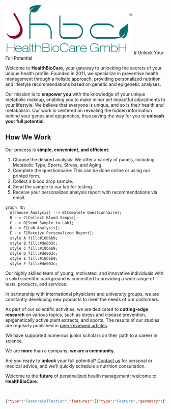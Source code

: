 <img src="profile/hbc_logo_sm.png" alt="company_logo" width="400"/>
# Unlock Your Full Potential

Welcome to **HealthBioCare**, your gateway to unlocking the secrets of your unique health profile. 
Founded in 2011, we specialize in preventive health management through a holistic approach, providing personalized nutrition and lifestyle recommendations based on genetic and epigenetic analyses.

Our mission is to **empower you** with the knowledge of your unique metabolic makeup, enabling you to make minor yet impactful adjustments to your lifestyle. 
We believe that everyone is unique, and so is their health and metabolism. Our work is centered on revealing the hidden information behind your genes and epigenetics, thus paving the way for you to **unleash your full potential**.

## How We Work
Our process is **simple, convenient, and efficient**:

1. Choose the desired analysis: We offer a variety of panels, including Metabolic Type, Sports, Stress, and Aging.
2. Complete the questionnaire: This can be done online or using our printed form.
3. Collect a blood drop sample.
4. Send the sample to our lab for testing.
5. Receive your personalized analysis report with recommendations via email.

```mermaid
graph TD;
  A[Choose Analysis] --> B[Complete Questionnaire];
  B --> C[Collect Blood Sample];
  C --> D[Send Sample to Lab];
  D --> E[Lab Analysis];
  E --> F[Receive Personalized Report];
  style A fill:#10b6b9;
  style B fill:#de003c;
  style C fill:#10b6b9;
  style D fill:#de003c;
  style E fill:#10b6b9;
  style F fill:#de003c;
```

Our highly skilled team of young, motivated, and innovative individuals with a solid scientific background is committed to providing a wide range of tests, products, and services. 

In partnership with international physicians and university groups, we are constantly developing new products to meet the needs of our customers. 

As part of our scientific activities, we are dedicated to **cutting-edge research** on various topics, such as stress and disease prevention, epigenetically active plant extracts, and sports. The results of our studies are regularly published in [peer-reviewed articles](https://eng.healthbiocare.com/publications/).

We have supported numerous junior scholars on their path to a career in science.

We are **more** than a company; **we are a community**. 

Are you ready to **unlock** your full potential? 
[Contact us](https://eng.healthbiocare.com/contact/) for personal or medical advice, and we'll quickly schedule a nutrition consultation. 

Welcome to the **future** of personalized health management; welcome to **HealthBioCare**.

<br>

```geojson
{"type":"FeatureCollection","features":[{"type":"Feature","geometry":{"type":"Point","coordinates":[16.354357,48.230049]},"properties":{"title":"HealthBioCare office","address":"Nußdorfer Straße 67, Vienna, Austria"}}]}
```
